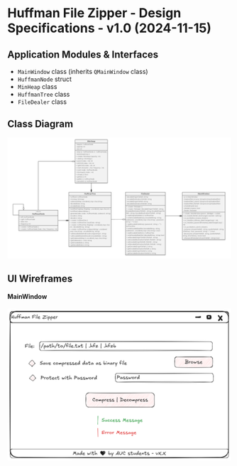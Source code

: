 # Huffman File Zipper - Design Specifications - v1.0 (2024-11-15)

## Application Modules & Interfaces

- `MainWindow` class (inherits `QMainWindow` class)
- `HuffmanNode` struct
- `MinHeap` class
- `HuffmanTree` class
- `FileDealer` class

## Class Diagram

![Huffman File Zipper - Class Diagram](class-diagram/v1.1/HuffmanFileZipper-v1.1-class-diagram.png)

## UI Wireframes

#### MainWindow
![Huffman File Zipper - UI Wireframes - MainWindow](wireframes/v1.1/HuffmanFileZipper-v1.1-wireframes.png)
